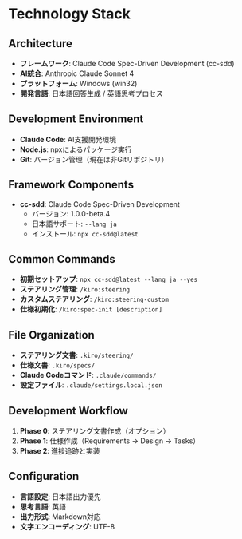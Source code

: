 # Technology Stack

## Architecture
- **フレームワーク**: Claude Code Spec-Driven Development (cc-sdd)
- **AI統合**: Anthropic Claude Sonnet 4
- **プラットフォーム**: Windows (win32)
- **開発言語**: 日本語回答生成 / 英語思考プロセス

## Development Environment
- **Claude Code**: AI支援開発環境
- **Node.js**: npxによるパッケージ実行
- **Git**: バージョン管理（現在は非Gitリポジトリ）

## Framework Components
- **cc-sdd**: Claude Code Spec-Driven Development
  - バージョン: 1.0.0-beta.4
  - 日本語サポート: `--lang ja`
  - インストール: `npx cc-sdd@latest`

## Common Commands
- **初期セットアップ**: `npx cc-sdd@latest --lang ja --yes`
- **ステアリング管理**: `/kiro:steering`
- **カスタムステアリング**: `/kiro:steering-custom`
- **仕様初期化**: `/kiro:spec-init [description]`

## File Organization
- **ステアリング文書**: `.kiro/steering/`
- **仕様文書**: `.kiro/specs/`
- **Claude Codeコマンド**: `.claude/commands/`
- **設定ファイル**: `.claude/settings.local.json`

## Development Workflow
1. **Phase 0**: ステアリング文書作成（オプション）
2. **Phase 1**: 仕様作成（Requirements → Design → Tasks）
3. **Phase 2**: 進捗追跡と実装

## Configuration
- **言語設定**: 日本語出力優先
- **思考言語**: 英語
- **出力形式**: Markdown対応
- **文字エンコーディング**: UTF-8